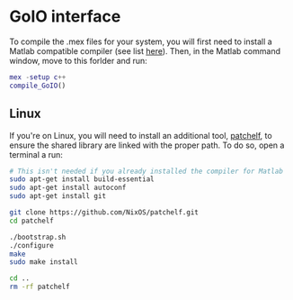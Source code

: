 # GoIO interface

To compile the .mex files for your system, you will first need to install a Matlab compatible compiler (see list [here](https://de.mathworks.com/support/requirements/supported-compilers.html)). Then, in the Matlab command window, move to this forlder and run:

```Matlab
mex -setup c++
compile_GoIO()
```
## Linux

If you're on Linux, you will need to install an additional tool, [patchelf](https://github.com/NixOS/patchelf), to ensure the shared library are linked with the proper path.
To do so, open a terminal a run:

```sh
# This isn't needed if you already installed the compiler for Matlab
sudo apt-get install build-essential
sudo apt-get install autoconf
sudo apt-get install git

git clone https://github.com/NixOS/patchelf.git
cd patchelf

./bootstrap.sh
./configure
make
sudo make install

cd ..
rm -rf patchelf
```
